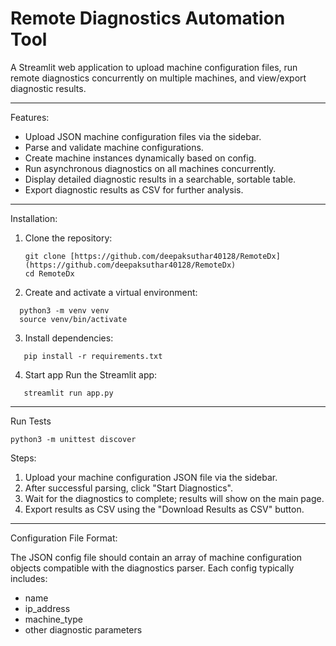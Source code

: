 # Remote Diagnostics Automation Tool

A Streamlit web application to upload machine configuration files, run remote diagnostics concurrently on multiple machines, and view/export diagnostic results.

---

Features:

- Upload JSON machine configuration files via the sidebar.
- Parse and validate machine configurations.
- Create machine instances dynamically based on config.
- Run asynchronous diagnostics on all machines concurrently.
- Display detailed diagnostic results in a searchable, sortable table.
- Export diagnostic results as CSV for further analysis.

---

Installation:

1. Clone the repository:
   ```
   git clone [https://github.com/deepaksuthar40128/RemoteDx](https://github.com/deepaksuthar40128/RemoteDx)
   cd RemoteDx
   ```

2. Create and activate a virtual environment:
 ```
   python3 -m venv venv
   source venv/bin/activate
```

3. Install dependencies:
```
   pip install -r requirements.txt
```

4. Start app
   Run the Streamlit app:
```
   streamlit run app.py
```

---

Run Tests

```
python3 -m unittest discover
```

Steps:
1. Upload your machine configuration JSON file via the sidebar.
2. After successful parsing, click "Start Diagnostics".
3. Wait for the diagnostics to complete; results will show on the main page.
4. Export results as CSV using the "Download Results as CSV" button.

---

Configuration File Format:

The JSON config file should contain an array of machine configuration objects compatible with the diagnostics parser. Each config typically includes:
- name
- ip_address
- machine_type
- other diagnostic parameters
